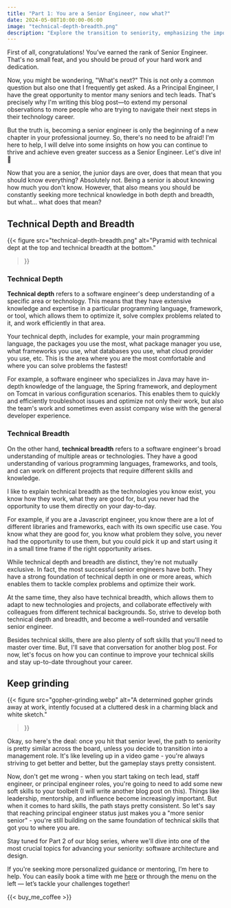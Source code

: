 ```yaml
---
title: "Part 1: You are a Senior Engineer, now what?"
date: 2024-05-08T10:00:00-06:00
image: "technical-depth-breadth.png"
description: "Explore the transition to seniority, emphasizing the importance of continuous learning and mastering both technical depth and breadth."
---
```


First of all, congratulations! You’ve earned the rank of Senior Engineer. That's no small feat, and you should be proud of your hard work and dedication.

Now, you might be wondering, "What's next?" This is not only a common question but also one that I frequently get asked. As a Principal Engineer, I have the great opportunity to mentor many seniors and tech leads. That's precisely why I'm writing this blog post—to extend my personal observations to more people who are trying to navigate their next steps in their technology career.

But the truth is, becoming a senior engineer is only the beginning of a new chapter in your professional journey. So, there's no need to be afraid! I'm here to help, I will delve into some insights on how you can continue to thrive and achieve even greater success as a Senior Engineer. Let's dive in! 👏

Now that you are a senior, the junior days are over, does that mean that you should know everything? Absolutely not. Being a senior is about knowing how much you don't know. However, that also means you should be constantly seeking more technical knowledge in both depth and breadth, but what... what does that mean?

## Technical Depth and Breadth

{{< figure
  src="technical-depth-breadth.png"
  alt="Pyramid with technical dept at the top and technical breadth at the bottom."
>}}

### Technical Depth

**Technical depth** refers to a software engineer's deep understanding of a specific area or technology. This means that they have extensive knowledge and expertise in a particular programming language, framework, or tool, which allows them to optimize it, solve complex problems related to it, and work efficiently in that area.

Your technical depth, includes for example, your main programming language, the packages you use the most, what package manager you use, what frameworks you use, what databases you use, what cloud provider you use, etc. This is the area where you are the most comfortable and where you can solve problems the fastest!

For example, a software engineer who specializes in Java may have in-depth knowledge of the language, the Spring framework, and deployment on Tomcat in various configuration scenarios. This enables them to quickly and efficiently troubleshoot issues and optimize not only their work, but also the team's work and sometimes even assist company wise with the general developer experience.

### Technical Breadth

On the other hand, **technical breadth** refers to a software engineer's broad understanding of multiple areas or technologies. They have a good understanding of various programming languages, frameworks, and tools, and can work on different projects that require different skills and knowledge.

I like to explain technical breadth as the technologies you know exist, you know how they work, what they are good for, but you never had the opportunity to use them directly on your day-to-day.

For example, if you are a Javascript engineer, you know there are a lot of different libraries and frameworks, each with its own specific use case. You know what they are good for, you know what problem they solve, you never had the opportunity to use them, but you could pick it up and start using it in a small time frame if the right opportunity arises.

While technical depth and breadth are distinct, they're not mutually exclusive. In fact, the most successful senior engineers have both. They have a strong foundation of technical depth in one or more areas, which enables them to tackle complex problems and optimize their work.

At the same time, they also have technical breadth, which allows them to adapt to new technologies and projects, and collaborate effectively with colleagues from different technical backgrounds. So, strive to develop both technical depth and breadth, and become a well-rounded and versatile senior engineer.

Besides technical skills, there are also plenty of soft skills that you'll need to master over time. But, I'll save that conversation for another blog post. For now, let's focus on how you can continue to improve your technical skills and stay up-to-date throughout your career.

## Keep grinding

{{< figure
  src="gopher-grinding.webp"
  alt="A determined gopher grinds away at work, intently focused at a cluttered desk in a charming black and white sketch."
>}}

Okay, so here's the deal: once you hit that senior level, the path to seniority is pretty similar across the board, unless you decide to transition into a management role. It's like leveling up in a video game - you're always striving to get better and better, but the gameplay stays pretty consistent.

Now, don't get me wrong - when you start taking on tech lead, staff engineer, or principal engineer roles, you're going to need to add some new soft skills to your toolbelt (I will write another blog post on this). Things like leadership, mentorship, and influence become increasingly important. But when it comes to hard skills, the path stays pretty consistent. So let's say that reaching principal engineer status just makes you a "more senior senior" - you're still building on the same foundation of technical skills that got you to where you are.

Stay tuned for Part 2 of our blog series, where we'll dive into one of the most crucial topics for advancing your seniority: software architecture and design.

If you're seeking more personalized guidance or mentoring, I’m here to help. You can easily book a time with me [here](https://cal.com/alexandrecastrotech/mentoring) or through the menu on the left — let’s tackle your challenges together!

{{< buy_me_coffee >}}
